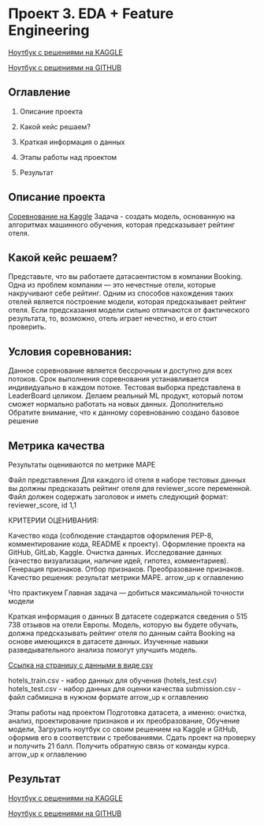 # Проект 3. EDA + Feature Engineering

[Ноутбук с решениями на KAGGLE ](https://www.kaggle.com/code/pavelzhuravkov/project-3-eda-feature-engineering)

[Ноутбук с решениями на GITHUB ](https://github.com/PavelZhuravkov/sf_data_science/blob/main/projec_3.0/project-3-eda-feature-engineering.ipynb)

## Оглавление

1. Описание проекта

2. Какой кейс решаем?

3. Краткая информация о данных

4. Этапы работы над проектом

5. Результат

## Описание проекта

[Соревнование на Kaggle](https://www.kaggle.com/competitions/sf-booking/overview) 
Задача - создать модель, основанную на алгоритмах машинного обучения, которая предсказывает рейтинг отеля.


## Какой кейс решаем?
Представьте, что вы работаете датасаентистом в компании Booking. Одна из проблем компании — это нечестные отели, которые накручивают себе рейтинг. Одним из способов нахождения таких отелей является построение модели, которая предсказывает рейтинг отеля. Если предсказания модели сильно отличаются от фактического результата, то, возможно, отель играет нечестно, и его стоит проверить.

## Условия соревнования:

Данное соревнование является бессрочным и доступно для всех потоков.
Срок выполнения соревнования устанавливается индивидуально в каждом потоке.
Тестовая выборка представлена в LeaderBoard целиком.
Делаем реальный ML продукт, который потом сможет нормально работать на новых данных.
Дополнительно Обратите внимание, что к данному соревнованию создано базовое решение


## Метрика качества 

Результаты оцениваются по метрике MAPE

Файл представления Для каждого id отеля в наборе тестовых данных вы должны предсказать рейтинг отеля для reviewer_score переменной. Файл должен содержать заголовок и иметь следующий формат: reviewer_score, id 1,1

КРИТЕРИИ ОЦЕНИВАНИЯ:

Качество кода (соблюдение стандартов оформления PEP-8, комментирование кода, README к проекту). Оформление проекта на GitHub, GitLab, Kaggle.
Очистка данных.
Исследование данных (качество визуализации, наличие идей, гипотез, комментариев).
Генерация признаков.
Отбор признаков.
Преобразование признаков.
Качество решения: результат метрики MAPE.
arrow_up к оглавлению

Что практикуем Главная задача — добиться максимальной точности модели


Краткая информация о данных В датасете содержатся сведения о 515 738 отзывов на отели Европы. Модель, которую вы будете обучать, должна предсказывать рейтинг отеля по данным сайта Booking на основе имеющихся в датасете данных. Изученные навыки разведывательного анализа помогут улучшить модель.

[Ссылка на страницу с данными в виде csv ](https://www.kaggle.com/competitions/sf-booking/data?select=hotels_test.csv)

hotels_train.csv - набор данных для обучения (hotels_test.csv)
hotels_test.csv - набор данных для оценки качества
submission.csv - файл сабмишна в нужном формате
arrow_up к оглавлению

Этапы работы над проектом
Подготовка датасета, а именно: очистка, анализ, проектирование признаков и их преобразование,
Обучение модели,
Загрузить ноутбук со своим решением на Kaggle и GitHub, оформив его в соответствии с требованиями.
Сдать проект на проверку и получить 21 балл.
Получить обратную связь от команды курса.
arrow_up к оглавлению

## Результат

[Ноутбук с решениями на KAGGLE ](https://www.kaggle.com/code/pavelzhuravkov/project-3-eda-feature-engineering)

[Ноутбук с решениями на GITHUB ](https://github.com/PavelZhuravkov/sf_data_science/blob/main/projec_3.0/project-3-eda-feature-engineering.ipynb)
